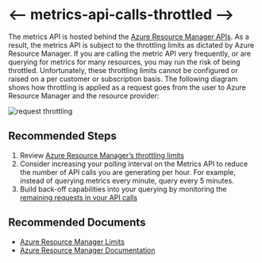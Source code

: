 <properties
    pageTitle="Metric API calls are being throttled"
    description="How to troubleshoot Metric API calls are being Throttled"
    service="microsoft.insights"
    resource="components"
    authors="vgorbenko"
    ms.author="vitalyg"
    displayOrder="2"
    articleId="metrics-api-calls-throttled"
    selfHelpType="generic"
    supportTopicIds="32684756"
    productPesIds="16250"
    cloudEnvironments="public,fairfax,mooncake"
/>

# <-- metrics-api-calls-throttled -->

The metrics API is hosted behind the [Azure Resource Manager APIs](https://docs.microsoft.com/azure/azure-resource-manager). As a result, the metrics API is subject to the throttling limits as dictated by Azure Resource Manager. If you are calling the metric API very frequently, or are querying for metrics for many resources, you may run the risk of being throttled. Unfortunately, these throttling limits cannot be configured or raised on a per customer or subscription basis. The following diagram shows how throttling is applied as a request goes from the user to Azure Resource Manager and the resource provider:

![request throttling](https://docs.microsoft.com/en-us/azure/azure-resource-manager/media/resource-manager-request-limits/request-throttling.svg)

## **Recommended Steps**

1. Review [Azure Resource Manager’s throttling limits](https://docs.microsoft.com/azure/azure-resource-manager/resource-manager-request-limits)
1. Consider increasing your polling interval on the Metrics API to reduce the number of API calls you are generating per hour. For example, instead of querying metrics every minute, query every 5 minutes.
1. Build back-off capabilities into your querying by monitoring the [remaining requests in your API calls](https://docs.microsoft.com/azure/azure-resource-manager/resource-manager-request-limits)

## **Recommended Documents**

* [Azure Resource Manager Limits](https://docs.microsoft.com/azure/azure-resource-manager/resource-manager-request-limits)
* [Azure Resource Manager Documentation](https://docs.microsoft.com/azure/azure-resource-manager/)
